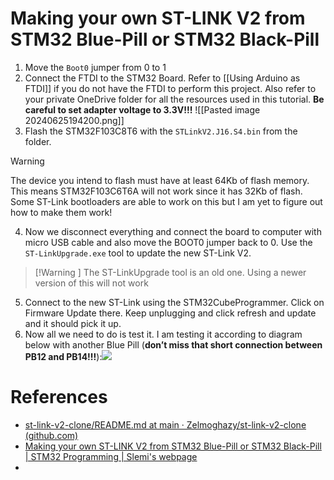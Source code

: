 
# Making your own ST-LINK V2 from STM32 Blue-Pill or STM32 Black-Pill


1. Move the `Boot0` jumper from 0 to 1
2. Connect the FTDI to the STM32 Board. Refer to [[Using Arduino as FTDI]] if you do not have the FTDI to perform this project. Also refer to your private OneDrive folder for all the resources used in this tutorial. **Be careful to set adapter voltage to 3.3V!!!**
![[Pasted image 20240625194200.png]]
3. Flash the STM32F103C8T6 with the `STLinkV2.J16.S4.bin` from the folder. 
>[!Warning]
>The device you intend to flash must have at least 64Kb of flash memory. This means STM32F103C6T6A will not work since it has 32Kb of flash. Some ST-Link bootloaders are able to work on this but I am yet to figure out how to make them work!

4.  Now we disconnect everything and connect the board to computer with micro USB cable and also move the BOOT0 jumper back to 0. Use the `ST-LinkUpgrade.exe` tool to update the new ST-Link V2. 
>[!Warning ]
>The ST-LinkUpgrade tool is an old one. Using a newer version of this will not work 

5. Connect to the new ST-Link using the STM32CubeProgrammer. Click on Firmware Update there. Keep unplugging and click refresh and update and it should pick it up. 
6. Now all we need to do is test it. I am testing it according to diagram below with another Blue Pill (**don’t miss that short connection between PB12 and PB14!!!**):![](http://slemi.info/wp-content/uploads/2018/08/ST-LINK-Testing.png)

# References 
- [st-link-v2-clone/README.md at main · Zelmoghazy/st-link-v2-clone (github.com)](https://github.com/Zelmoghazy/st-link-v2-clone/blob/main/README.md)
- [Making your own ST-LINK V2 from STM32 Blue-Pill or STM32 Black-Pill | STM32 Programming | Slemi's webpage](http://slemi.info/2018/08/14/making-your-own-st-link-v2/)
- 